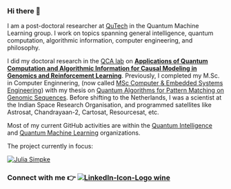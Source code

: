 ### Hi there 👋

I am a post-doctoral researcher at [QuTech](https://qutech.nl/person/aritra-sarkar/) in the Quantum Machine Learning group. I work on topics spanning general intelligence, quantum computation, algorithmic information, computer engineering, and philosophy.

I did my doctoral research in the [QCA lab](https://www.tudelft.nl/en/eemcs/the-faculty/departments/quantum-computer-engineering/quantum-computer-architecture-lab/staff/aritra-sarkar/) on [**Applications of Quantum Computation and Algorithmic Information for Causal Modeling in Genomics and Reinforcement Learning**](https://doi.org/10.4233/uuid:0952c9e9-115c-4672-9381-2b302d1b9576). Previously, I completed my M.Sc. in Computer Enginnering, (now called [MSc Computer & Embedded Systems Engineering](https://www.tudelft.nl/en/education/programmes/masters/msc-computer-embedded-systems-engineering)) with my thesis on [Quantum Algorithms for Pattern Matching on Genomic Sequences](https://repository.tudelft.nl/islandora/object/uuid%3A4257310d-6d8b-4f5a-9fda-00cf8e081f0e). Before shifting to the Netherlands, I was a scientist at the Indian Space Research Organisation, and programmed satellites like Astrosat, Chandrayaan-2, Cartosat, Resourcesat, etc.

Most of my current GitHub activities are within the [Quantum Intelligence](https://github.com/Advanced-Research-Centre) and [Quantum Machine Learning](https://github.com/QML-Group) organizations.

<!--
![Aritra's github stats](https://github-readme-stats.vercel.app/api?username=prince-ph0en1x&count_private=true&include_all_commits&show_icons=true&theme=tokyonight)
-->

<!--
[![Julia Simpke](https://github-readme-stats.vercel.app/api/pin/?username=Advanced-Research-Centre&repo=QKSA)](https://github.com/Advanced-Research-Centre/QKSA)
-->

The project currently in focus:

[![Julia Simpke](https://github-readme-stats.vercel.app/api/pin/?username=Advanced-Research-Centre&repo=YAQQ)](https://github.com/Advanced-Research-Centre/YAQQ)


### **Connect with me** 👉 [![LinkedIn-Icon-Logo wine](https://user-images.githubusercontent.com/52291447/116795606-18bdaa00-aace-11eb-940b-0740dfeb8309.png)](https://www.linkedin.com/in/sarkararitra/)

<!--
**prince-ph0en1x/prince-ph0en1x** is a ✨ _special_ ✨ repository because its `README.md` (this file) appears on your GitHub profile.

Here are some ideas to get you started:

- 🔭 I’m currently working on ...
- 🌱 I’m currently learning ...
- 👯 I’m looking to collaborate on ...
- 🤔 I’m looking for help with ...
- 💬 Ask me about ...
- 📫 How to reach me: ...
- 😄 Pronouns: ...
- ⚡ Fun fact: ...
-->
